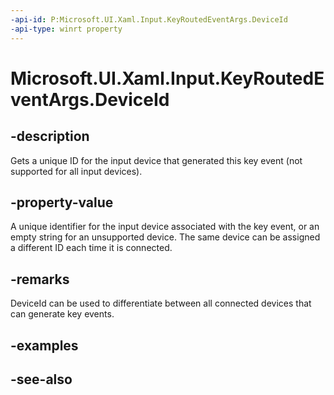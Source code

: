 ```yaml
---
-api-id: P:Microsoft.UI.Xaml.Input.KeyRoutedEventArgs.DeviceId
-api-type: winrt property
---
```


<!-- Property syntax
public string DeviceId { get; }
-->

# Microsoft.UI.Xaml.Input.KeyRoutedEventArgs.DeviceId

## -description

Gets a unique ID for the input device that generated this key event (not supported for all input devices).

## -property-value

A unique identifier for the input device associated with the key event, or an empty string for an unsupported device. The same device can be assigned a different ID each time it is connected.

## -remarks

DeviceId can be used to differentiate between all connected devices that can generate key events.

## -examples

## -see-also
